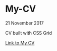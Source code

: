 # My-CV

21 November 2017

CV built with CSS Grid

[Link to My CV](https://superchillb.github.io/My-CV/)
